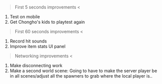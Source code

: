 > First 5 seconds improvements <
1. Test on mobile
2. Get Chongho's kids to playtest again

> First 60 seconds improvements <
1. Record hit sounds
2. Improve item stats UI panel

> Networking improvements <
1. Make disconnecting work
2. Make a second world scene: Going to have to make the server player be in all scenes/adjust all the spawners to grab where the local player is..
